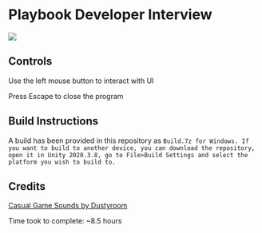 # Playbook Developer Interview

![](https://user-images.githubusercontent.com/69886148/205148628-97b4fd78-d828-4942-b7ad-2b903d3152d4.png)

## Controls

Use the left mouse button to interact with UI

Press Escape to close the program

## Build Instructions

A build has been provided in this repository as `Build.7z for Windows. If you want to build to another device, you can download the repository, open it in Unity 2020.3.8, go to File>Build Settings and select the platform you wish to build to.`

## Credits

[Casual Game Sounds by Dustyroom](https://assetstore.unity.com/packages/audio/sound-fx/free-casual-game-sfx-pack-54116)

Time took to complete: ~8.5 hours
